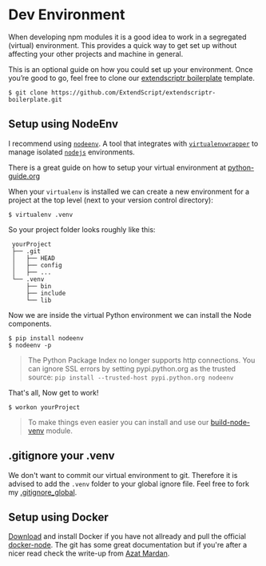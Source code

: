 # Dev Environment

When developing npm modules it is a good idea to work in a segregated (virtual) environment. This provides a quick way to get set up without affecting your other projects and machine in general.

This is an optional guide on how you could set up your environment. Once you’re good to go, feel free to clone our [extendscriptr boilerplate](https://github.com/ExtendScript/extendscriptr-boilerplate) template.

    $ git clone https://github.com/ExtendScript/extendscriptr-boilerplate.git

## Setup using NodeEnv
I recommend using [`nodeenv`](https://github.com/ekalinin/nodeenv). A tool that integrates with [`virtualenvwrapper`](https://github.com/pypa/virtualenv) to manage isolated [`nodejs`](https://nodejs.org/en/) environments.

There is a great guide on how to setup your virtual environment at [python-guide.org](http://docs.python-guide.org/en/latest/dev/virtualenvs/)

When your `virtualenv` is installed we can create a new environment for a project at the top level (next to your version control directory):

    $ virtualenv .venv

So your project folder looks roughly like this:

	 yourProject
	 ├── .git
	 │   ├── HEAD
	 │   ├── config
	 │   ├── ...
	 └── .venv
	     ├── bin
	     ├── include
	     └── lib

Now we are inside the virtual Python environment we can install the Node components.

    $ pip install nodeenv
    $ nodeenv -p

> The Python Package Index no longer supports http connections. You can ignore SSL errors by setting pypi.python.org as the trusted source: `pip install --trusted-host pypi.python.org nodeenv`

That's all, Now get to work!

    $ workon yourProject

> To make things even easier you can install and use our [build-node-venv](https://github.com/ESCPP/build-node-venv) module.

## .gitignore your .venv

We don't want to commit our virtual environment to git. Therefore it is advised to add the `.venv` folder to your global ignore file. Feel free to fork my [.gitignore_global](https://github.com/GitBruno/.gitignore_global).

## Setup using Docker

[Download](https://store.docker.com/) and install Docker if you have not allready and pull the official [docker-node](https://github.com/nodejs/docker-node). The git has some great documentation but if you're after a nicer read  check the write-up from [Azat Mardan](https://webapplog.com/node-docker/).

